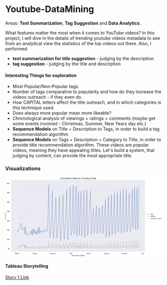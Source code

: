 # Youtube-DataMining
Areas: **Text Summarization**, **Tag Suggestion** and **Data Analytics**.

What features matter the most when it comes to YouTube videos? In this project, I will dive in the details of trending youtube videos metadata to see from an analytical view the statistics of the top videos out there.
Also, I performed 
* **text summarization for title suggestion** - judging by the description
* **tag suggestion** - judging by the title and description

#### Interesting Things for exploration
- Most Popular/Non-Popular tags.
- Number of tags comparative to popularity and how do they increase the videos outreach - if they even do.
- How CAPITAL letters affect the title outreach, and in which categories is this technique used.
- Does always more popular mean more likeable?
- Chronological analysis of viewings + ratings + comments (maybe get some events involved - Christmas, Summer, New Years day etc.)
- **Sequence Models** on Title + Description to Tags, in order to build a tag recommendation algorithm
- **Sequence Models** on Tags + Description + Category to Title, in order to provide title recommendation algorithm. These videos are popular videos, meaning they have appealing titles. Let's build a system, that judging by content, can provide the most appropriate title.

### Visualizations
![](./images/cumulative_stats.png)

#### Tableau Storytelling
<a href='https://public.tableau.com/views/YoutubeStats_15898015327120/Story1?:display_count=y&:origin=viz_share_link'>Story 1 Link</a>
